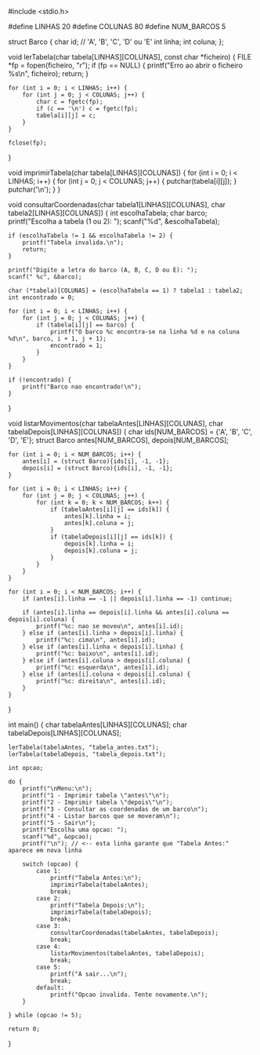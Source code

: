 #include <stdio.h>

#define LINHAS 20
#define COLUNAS 80
#define NUM_BARCOS 5

struct Barco {
    char id;    // 'A', 'B', 'C', 'D' ou 'E'
    int linha;
    int coluna;
};

void lerTabela(char tabela[LINHAS][COLUNAS], const char *ficheiro) {
    FILE *fp = fopen(ficheiro, "r");
    if (fp == NULL) {
        printf("Erro ao abrir o ficheiro %s\n", ficheiro);
        return;
    }

    for (int i = 0; i < LINHAS; i++) {
        for (int j = 0; j < COLUNAS; j++) {
            char c = fgetc(fp);
            if (c == '\n') c = fgetc(fp);
            tabela[i][j] = c;
        }
    }

    fclose(fp);
}

void imprimirTabela(char tabela[LINHAS][COLUNAS]) {
    for (int i = 0; i < LINHAS; i++) {
        for (int j = 0; j < COLUNAS; j++) {
            putchar(tabela[i][j]);
        }
        putchar('\n');
    }
}

void consultarCoordenadas(char tabela1[LINHAS][COLUNAS], char tabela2[LINHAS][COLUNAS]) {
    int escolhaTabela;
    char barco;
    printf("Escolha a tabela (1 ou 2): ");
    scanf("%d", &escolhaTabela);

    if (escolhaTabela != 1 && escolhaTabela != 2) {
        printf("Tabela invalida.\n");
        return;
    }

    printf("Digite a letra do barco (A, B, C, D ou E): ");
    scanf(" %c", &barco);

    char (*tabela)[COLUNAS] = (escolhaTabela == 1) ? tabela1 : tabela2;
    int encontrado = 0;

    for (int i = 0; i < LINHAS; i++) {
        for (int j = 0; j < COLUNAS; j++) {
            if (tabela[i][j] == barco) {
                printf("O barco %c encontra-se na linha %d e na coluna %d\n", barco, i + 1, j + 1);
                encontrado = 1;
            }
        }
    }

    if (!encontrado) {
        printf("Barco nao encontrado!\n");
    }
}

void listarMovimentos(char tabelaAntes[LINHAS][COLUNAS], char tabelaDepois[LINHAS][COLUNAS]) {
    char ids[NUM_BARCOS] = {'A', 'B', 'C', 'D', 'E'};
    struct Barco antes[NUM_BARCOS], depois[NUM_BARCOS];

    for (int i = 0; i < NUM_BARCOS; i++) {
        antes[i] = (struct Barco){ids[i], -1, -1};
        depois[i] = (struct Barco){ids[i], -1, -1};
    }

    for (int i = 0; i < LINHAS; i++) {
        for (int j = 0; j < COLUNAS; j++) {
            for (int k = 0; k < NUM_BARCOS; k++) {
                if (tabelaAntes[i][j] == ids[k]) {
                    antes[k].linha = i;
                    antes[k].coluna = j;
                }
                if (tabelaDepois[i][j] == ids[k]) {
                    depois[k].linha = i;
                    depois[k].coluna = j;
                }
            }
        }
    }

    for (int i = 0; i < NUM_BARCOS; i++) {
        if (antes[i].linha == -1 || depois[i].linha == -1) continue;

        if (antes[i].linha == depois[i].linha && antes[i].coluna == depois[i].coluna) {
            printf("%c: nao se moveu\n", antes[i].id);
        } else if (antes[i].linha > depois[i].linha) {
            printf("%c: cima\n", antes[i].id);
        } else if (antes[i].linha < depois[i].linha) {
            printf("%c: baixo\n", antes[i].id);
        } else if (antes[i].coluna > depois[i].coluna) {
            printf("%c: esquerda\n", antes[i].id);
        } else if (antes[i].coluna < depois[i].coluna) {
            printf("%c: direita\n", antes[i].id);
        }
    }
}

int main() {
    char tabelaAntes[LINHAS][COLUNAS];
    char tabelaDepois[LINHAS][COLUNAS];

    lerTabela(tabelaAntes, "tabela_antes.txt");
    lerTabela(tabelaDepois, "tabela_depois.txt");

    int opcao;

    do {
        printf("\nMenu:\n");
        printf("1 - Imprimir tabela \"antes\"\n");
        printf("2 - Imprimir tabela \"depois\"\n");
        printf("3 - Consultar as coordenadas de um barco\n");
        printf("4 - Listar barcos que se moveram\n");
        printf("5 - Sair\n");
        printf("Escolha uma opcao: ");
        scanf("%d", &opcao);
        printf("\n"); // <-- esta linha garante que "Tabela Antes:" aparece em nova linha

        switch (opcao) {
            case 1:
                printf("Tabela Antes:\n");
                imprimirTabela(tabelaAntes);
                break;
            case 2:
                printf("Tabela Depois:\n");
                imprimirTabela(tabelaDepois);
                break;
            case 3:
                consultarCoordenadas(tabelaAntes, tabelaDepois);
                break;
            case 4:
                listarMovimentos(tabelaAntes, tabelaDepois);
                break;
            case 5:
                printf("A sair...\n");
                break;
            default:
                printf("Opcao invalida. Tente novamente.\n");
        }

    } while (opcao != 5);

    return 0;
}

